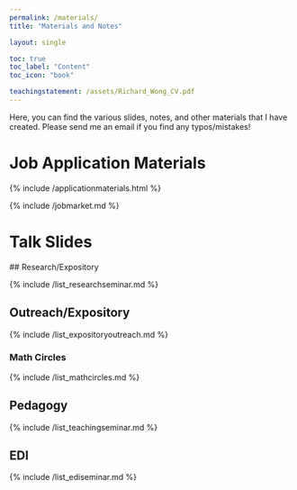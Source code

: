 ```yaml
---
permalink: /materials/
title: "Materials and Notes"

layout: single

toc: true
toc_label: "Content"
toc_icon: "book"

teachingstatement: /assets/Richard_Wong_CV.pdf
---
```


Here, you can find the various slides, notes, and other materials that I have created.   Please send me an email if you find any typos/mistakes!

<!--end_excerpt-->

# Job Application Materials

{% include /applicationmaterials.html %}

<div class="notice--warning">
{% include /jobmarket.md %}
</div>

# Talk Slides


<div class="standout" markdown="1">
## Research/Expository

{% include /list_researchseminar.md %}

</div>

## Outreach/Expository

{% include /list_expositoryoutreach.md %}

### Math Circles


{% include /list_mathcircles.md %}


<div class="standout" markdown="1">

## Pedagogy

{% include /list_teachingseminar.md %}

</div>

## EDI

{% include /list_ediseminar.md %}
